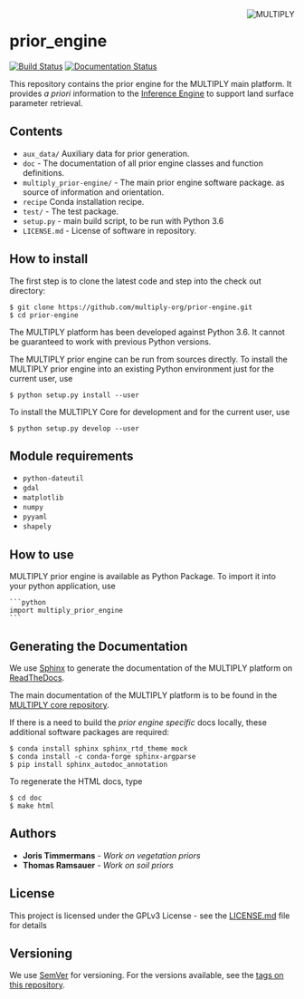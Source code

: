 <img alt="MULTIPLY" align="right" src="https://raw.githubusercontent.com/multiply-org/multiply-core/master/doc/source/_static/logo/Multiply_multicolour.png" />

# prior_engine

[![Build Status](https://travis-ci.org/multiply-org/prior-engine.svg?branch=master)](https://travis-ci.org/multiply-org/prior-engine)
[![Documentation Status](https://readthedocs.org/projects/multiply/badge/?version=latest)](http://multiply.readthedocs.io/en/latest/?badge=latest)
                
<!-- [![Documentation Status](https://readthedocs.org/projects/prior-engine/badge/?version=latest)](http://prior-engine.readthedocs.io/en/latest/?badge=latest) -->

This repository contains the prior engine for the MULTIPLY main platform.
It provides *a priori* information to the [Inference Engine](https://github.com/multiply-org/KaFKA-InferenceEngine) to support land surface parameter retrieval.

<!-- Add plans and current status? -->

## Contents

* `aux_data/` Auxiliary data for prior generation.
* `doc` - The documentation of all prior engine classes and function definitions. 
* `multiply_prior-engine/` - The main prior engine software package.
as source of information and orientation.
* `recipe` Conda installation recipe.
* `test/` - The test package.
* `setup.py` - main build script, to be run with Python 3.6
* `LICENSE.md` - License of software in repository.
<!-- * `helpers/` - Helper functions. -->

## How to install

The first step is to clone the latest code and step into the check out directory: 

    $ git clone https://github.com/multiply-org/prior-engine.git
    $ cd prior-engine
    
The MULTIPLY platform has been developed against Python 3.6. 
It cannot be guaranteed to work with previous Python versions.

The MULTIPLY prior engine can be run from sources directly.
To install the MULTIPLY prior engine into an existing Python environment just for the current user, use

    $ python setup.py install --user
    
To install the MULTIPLY Core for development and for the current user, use

    $ python setup.py develop --user

## Module requirements

- `python-dateutil`
- `gdal`
- `matplotlib`
- `numpy`
- `pyyaml`
- `shapely`
 

## How to use

MULTIPLY prior engine is available as Python Package. 
To import it into your python application, use

    ```python
	import multiply_prior_engine
	```
    
## Generating the Documentation

We use [Sphinx](http://www.sphinx-doc.org/en/stable/rest.html) to generate the documentation of the MULTIPLY platform on [ReadTheDocs](http://multiply.readthedocs.io/en/latest/). 

The main documentation of the MULTIPLY platform is to be found in the [MULTIPLY core repository](https://github.com/multiply-org/multiply-core).

If there is a need to build the *prior engine specific* docs locally, these additional software packages are required:

    $ conda install sphinx sphinx_rtd_theme mock
    $ conda install -c conda-forge sphinx-argparse
    $ pip install sphinx_autodoc_annotation

To regenerate the HTML docs, type    
    
    $ cd doc
    $ make html

## Authors

* **Joris Timmermans** - *Work on vegetation priors* 
* **Thomas Ramsauer** - *Work on soil priors* 

<!-- See also the list of [contributors](https://github.com/your/project/contributors) who participated in this project. -->

## License

This project is licensed under the GPLv3 License - see the [LICENSE.md](LICENSE.md) file for details

<!-- ## Acknowledgments -->

<!-- * Alexander Löw for.. -->

## Versioning

We use [SemVer](http://semver.org/) for versioning. For the versions available, see the [tags on this repository](https://github.com/multiply-org/prior-engine/tags). 
